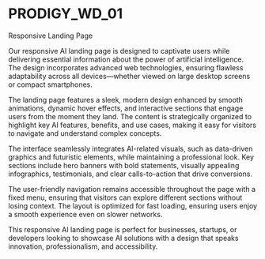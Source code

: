 # PRODIGY_WD_01
Responsive Landing Page

Our responsive AI landing page is designed to captivate users while delivering essential information about the power of artificial intelligence. The design incorporates advanced web technologies, ensuring flawless adaptability across all devices—whether viewed on large desktop screens or compact smartphones.

The landing page features a sleek, modern design enhanced by smooth animations, dynamic hover effects, and interactive sections that engage users from the moment they land. The content is strategically organized to highlight key AI features, benefits, and use cases, making it easy for visitors to navigate and understand complex concepts.

The interface seamlessly integrates AI-related visuals, such as data-driven graphics and futuristic elements, while maintaining a professional look. Key sections include hero banners with bold statements, visually appealing infographics, testimonials, and clear calls-to-action that drive conversions.

The user-friendly navigation remains accessible throughout the page with a fixed menu, ensuring that visitors can explore different sections without losing context. The layout is optimized for fast loading, ensuring users enjoy a smooth experience even on slower networks.

This responsive AI landing page is perfect for businesses, startups, or developers looking to showcase AI solutions with a design that speaks innovation, professionalism, and accessibility.
